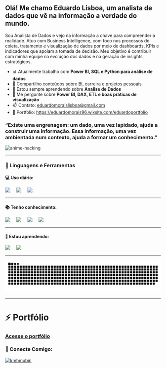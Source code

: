 <h2 align="left">Olá! Me chamo Eduardo Lisboa, um analista de dados que vê na informação a verdade do mundo.</h2>

Sou Analista de Dados e vejo na informação a chave para compreender a realidade. Atuo com Business Intelligence, com foco nos processos de coleta, tratamento e visualização de dados por meio de dashboards, KPIs e indicadores que apoiam a tomada de decisão. Meu objetivo é contribuir com minha equipe na evolução dos dados e na geração de insights estratégicos.

</p>

- 📊 Atualmente trabalho com **Power BI, SQL e Python para análise de dados**  
- 🚀 Compartilho conteúdos sobre BI, carreira e projetos pessoais  
- 🌱 Estou sempre aprendendo sobre **Analise de Dados**  
- 💬 Me pergunte sobre **Power BI, DAX, ETL e boas práticas de visualização**  
- 📫 Contato: [eduardomoraislisboa@gmail.com](mailto:eduardomoraislisboa@gmail.com)  
- 📄 Portfólio: https://eduardomorais96.wixsite.com/eduardoportfolio
   
<h3>“Existe uma engrenagem: um dado, uma vez lapidado, ajuda a construir uma informação. Essa informação, uma vez ambientada num contexto, ajuda a formar um conhecimento.”</h3>

![anime-hacking](https://github.com/user-attachments/assets/a4059763-f625-403f-b9aa-f703fb0a5756)



---

<h3 align="left">🚀 Linguagens e Ferramentas</h3>
<h4>💻 Uso diário:</h4>
<div align="left">
  <img src="https://img.shields.io/badge/PowerBI-F2C811?style=for-the-badge&logo=Power%20BI&logoColor=white" height="22" />
  <img width="12" />
  <img src="https://img.shields.io/badge/Tableau-E97627?style=for-the-badge&logo=tableau&logoColor=white" height="22" />
  <img width="12" />
  <img src="https://img.shields.io/badge/Microsoft_Excel-217346?style=for-the-badge&logo=microsoft-excel&logoColor=white" height="22" />
</div>
<hr>
<h4>📚 Tenho conhecimento:</h4>
<div align="left">
  <img src="https://img.shields.io/badge/Microsoft_SQL_Server-CC2927?style=for-the-badge&logo=microsoft-sql-server&logoColor=white" height="22" />
  <img width="12" />
  <img src="https://img.shields.io/badge/PostgreSQL-316192?style=for-the-badge&logo=postgresql&logoColor=white" height="22" />
  <img width="12" />
  <img src="https://img.shields.io/badge/SQLite-07405E?style=for-the-badge&logo=sqlite&logoColor=white" height="22" />
  <img width="12" />
  <img src="https://img.shields.io/badge/Microsoft_Fabric-F7DF1E?style=for-the-badge&logo=microsoft-fabric&logoColor=black" height="22" />
<hr>
<h4>🌱 Estou aprendendo:</h4>
<div align="left">
  <img src="https://img.shields.io/badge/Databricks-E32A0C?style=for-the-badge&logo=databricks&logoColor=white" height="22" />
  <img width="12" />
  <img src="https://img.shields.io/badge/Microsoft_Azure-0089D6?style=for-the-badge&logo=microsoft-azure&logoColor=white" height="22" />
</div>

---

<!-- Cobrinha de contribuição -->
<img src="https://raw.githubusercontent.com/platane/snk/output/github-contribution-grid-snake.svg" alt="Cobrinha animada de contribuições do GitHub" />

---

<h1 align="left">⚡ Portfólio</h1>
<h3>
  <a href="https://eduardomorais96.wixsite.com/eduardoportfolio" target="_blank">Acesse o portfólio</a>
</h3>

<!-- Connect with me -->
<h3 align="left"> 📢 Conecte Comigo:</h3>
<p align="left">

<a href="https://www.linkedin.com/in/eduardomoraislisboa/" target="blank"><img align="center" src="https://github.com/kmhmubin/kmhmubin/blob/master/assets/linkedin.svg" alt="kmhmubin" height="30" width="30" /></a>
